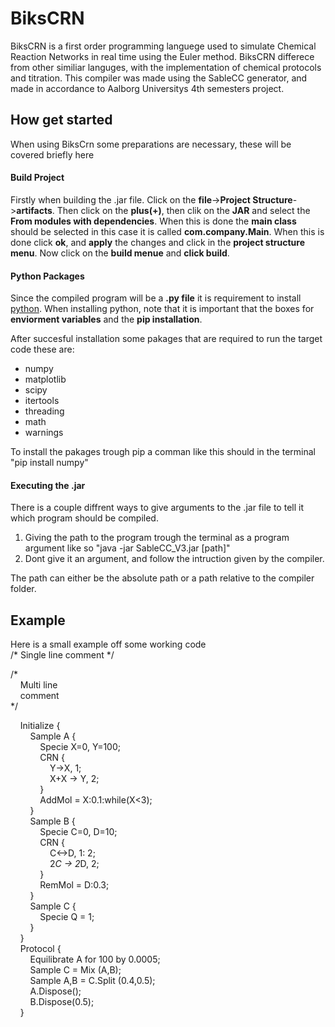 BiksCRN
=======
BiksCRN is a first order programming languege used to simulate Chemical Reaction Networks in real time using the Euler method. BiksCRN differece from other similiar languges, with the implementation of chemical protocols and titration. This compiler was made using the SableCC generator, and made in accordance to Aalborg Universitys 4th semesters project.

How get started
---------------
When using BiksCrn some preparations are necessary, these will be covered briefly here
#### Build Project
Firstly when building the .jar file. Click on the **file**->**Project Structure**->**artifacts**. Then click on the **plus(+)**, then clik on the **JAR** and select the **From modules with dependencies**. When this is done the **main class** should be selected in this case it is called **com.company.Main**. When this is done click **ok**, and **apply** the changes and click in the **project structure menu**. Now click on the **build menue** and **click build**.

#### Python Packages
Since the compiled program will be a **.py file** it is requirement to install [python](https://www.python.org/downloads/).
When installing python, note that it is important that the boxes for **enviorment variables** and the **pip installation**.

After succesful installation some pakages that are required to run the target code these are:
* numpy
* matplotlib
* scipy
* itertools
* threading
* math
* warnings

To install the pakages trough pip a comman like this should in the terminal "pip install numpy"

#### Executing the .jar
There is a couple diffrent ways to give arguments to the .jar file to tell it which program should be compiled. 
1. Giving the path to the program trough the terminal as a program argument like so "java -jar SableCC_V3.jar [path]"
1. Dont give it an argument, and follow the intruction given by the compiler.

The path can either be the absolute path or a path relative to the compiler folder.

Example
-------
Here is a small example off some working code  
\/\* Single line comment \*\/

/\*  
&nbsp;&nbsp;&nbsp;&nbsp;Multi line  
&nbsp;&nbsp;&nbsp;&nbsp;comment  
\*/  

&nbsp;&nbsp;&nbsp;&nbsp;Initialize {  
&nbsp;&nbsp;&nbsp;&nbsp;&nbsp;&nbsp;&nbsp;&nbsp;Sample A {  
&nbsp;&nbsp;&nbsp;&nbsp;&nbsp;&nbsp;&nbsp;&nbsp;&nbsp;&nbsp;&nbsp;&nbsp;Specie X=0, Y=100;  
&nbsp;&nbsp;&nbsp;&nbsp;&nbsp;&nbsp;&nbsp;&nbsp;&nbsp;&nbsp;&nbsp;&nbsp;CRN {  
&nbsp;&nbsp;&nbsp;&nbsp;&nbsp;&nbsp;&nbsp;&nbsp;&nbsp;&nbsp;&nbsp;&nbsp;&nbsp;&nbsp;&nbsp;&nbsp;Y->X, 1;  
&nbsp;&nbsp;&nbsp;&nbsp;&nbsp;&nbsp;&nbsp;&nbsp;&nbsp;&nbsp;&nbsp;&nbsp;&nbsp;&nbsp;&nbsp;&nbsp;X+X -> Y, 2;  
&nbsp;&nbsp;&nbsp;&nbsp;&nbsp;&nbsp;&nbsp;&nbsp;&nbsp;&nbsp;&nbsp;&nbsp;}  
&nbsp;&nbsp;&nbsp;&nbsp;&nbsp;&nbsp;&nbsp;&nbsp;&nbsp;&nbsp;&nbsp;&nbsp;AddMol = X:0.1:while(X<3);  
&nbsp;&nbsp;&nbsp;&nbsp;&nbsp;&nbsp;&nbsp;&nbsp;}  
&nbsp;&nbsp;&nbsp;&nbsp;&nbsp;&nbsp;&nbsp;&nbsp;Sample B {  
&nbsp;&nbsp;&nbsp;&nbsp;&nbsp;&nbsp;&nbsp;&nbsp;&nbsp;&nbsp;&nbsp;&nbsp;Specie C=0, D=10;  
&nbsp;&nbsp;&nbsp;&nbsp;&nbsp;&nbsp;&nbsp;&nbsp;&nbsp;&nbsp;&nbsp;&nbsp;CRN {  
&nbsp;&nbsp;&nbsp;&nbsp;&nbsp;&nbsp;&nbsp;&nbsp;&nbsp;&nbsp;&nbsp;&nbsp;&nbsp;&nbsp;&nbsp;&nbsp;C<->D, 1: 2;  
&nbsp;&nbsp;&nbsp;&nbsp;&nbsp;&nbsp;&nbsp;&nbsp;&nbsp;&nbsp;&nbsp;&nbsp;&nbsp;&nbsp;&nbsp;&nbsp;2*C -> 2*D, 2;  
&nbsp;&nbsp;&nbsp;&nbsp;&nbsp;&nbsp;&nbsp;&nbsp;&nbsp;&nbsp;&nbsp;&nbsp;}  
&nbsp;&nbsp;&nbsp;&nbsp;&nbsp;&nbsp;&nbsp;&nbsp;&nbsp;&nbsp;&nbsp;&nbsp;RemMol = D:0.3;  
&nbsp;&nbsp;&nbsp;&nbsp;&nbsp;&nbsp;&nbsp;&nbsp;}  
&nbsp;&nbsp;&nbsp;&nbsp;&nbsp;&nbsp;&nbsp;&nbsp;Sample C {  
&nbsp;&nbsp;&nbsp;&nbsp;&nbsp;&nbsp;&nbsp;&nbsp;&nbsp;&nbsp;&nbsp;&nbsp;Specie Q = 1;  
&nbsp;&nbsp;&nbsp;&nbsp;&nbsp;&nbsp;&nbsp;&nbsp;}  
&nbsp;&nbsp;&nbsp;&nbsp;}  
&nbsp;&nbsp;&nbsp;&nbsp;Protocol {  
    &nbsp;&nbsp;&nbsp;&nbsp;&nbsp;&nbsp;&nbsp;&nbsp;Equilibrate A for 100 by 0.0005;  
    &nbsp;&nbsp;&nbsp;&nbsp;&nbsp;&nbsp;&nbsp;&nbsp;Sample C = Mix (A,B);  
    &nbsp;&nbsp;&nbsp;&nbsp;&nbsp;&nbsp;&nbsp;&nbsp;Sample A,B = C.Split (0.4,0.5);  
    &nbsp;&nbsp;&nbsp;&nbsp;&nbsp;&nbsp;&nbsp;&nbsp;A.Dispose();  
    &nbsp;&nbsp;&nbsp;&nbsp;&nbsp;&nbsp;&nbsp;&nbsp;B.Dispose(0.5);  
&nbsp;&nbsp;&nbsp;&nbsp;}  
